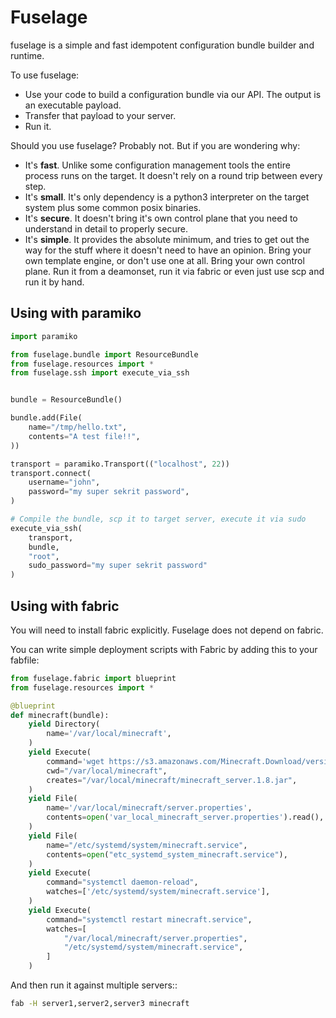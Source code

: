 # Fuselage

fuselage is a simple and fast idempotent configuration bundle builder and runtime.

To use fuselage:

* Use your code to build a configuration bundle via our API. The output is an executable payload. 
* Transfer that payload to your server.
* Run it.

Should you use fuselage? Probably not. But if you are wondering why:

* It's **fast**. Unlike some configuration management tools the entire process runs on the target. It doesn't rely on a round trip between every step.
* It's **small**. It's only dependency is a python3 interpreter on the target system plus some common posix binaries.
* It's **secure**. It doesn't bring it's own control plane that you need to understand in detail to properly secure.
* It's **simple**. It provides the absolute minimum, and tries to get out the way for the stuff where it doesn't need to have an opinion. Bring your own template engine, or don't use one at all.  Bring your own control plane. Run it from a deamonset, run it via fabric or even just use scp and run it by hand.


## Using with paramiko

```python
import paramiko

from fuselage.bundle import ResourceBundle
from fuselage.resources import *
from fuselage.ssh import execute_via_ssh


bundle = ResourceBundle()

bundle.add(File(
    name="/tmp/hello.txt",
    contents="A test file!!",
))

transport = paramiko.Transport(("localhost", 22))
transport.connect(
    username="john",
    password="my super sekrit password",
)

# Compile the bundle, scp it to target server, execute it via sudo
execute_via_ssh(
    transport,
    bundle,
    "root",
    sudo_password="my super sekrit password"
)
```


## Using with fabric

You will need to install fabric explicitly. Fuselage does not depend on fabric.

You can write simple deployment scripts with Fabric by adding this to your fabfile:

```python
from fuselage.fabric import blueprint
from fuselage.resources import *

@blueprint
def minecraft(bundle):
    yield Directory(
        name='/var/local/minecraft',
    )
    yield Execute(
        command='wget https://s3.amazonaws.com/Minecraft.Download/versions/1.8/minecraft_server.1.8.jar',
        cwd="/var/local/minecraft",
        creates="/var/local/minecraft/minecraft_server.1.8.jar",
    )
    yield File(
        name='/var/local/minecraft/server.properties',
        contents=open('var_local_minecraft_server.properties').read(),
    )
    yield File(
        name="/etc/systemd/system/minecraft.service",
        contents=open("etc_systemd_system_minecraft.service"),
    )
    yield Execute(
        command="systemctl daemon-reload",
        watches=['/etc/systemd/system/minecraft.service'],
    )
    yield Execute(
        command="systemctl restart minecraft.service",
        watches=[
            "/var/local/minecraft/server.properties",
            "/etc/systemd/system/minecraft.service",
        ]
    )
```

And then run it against multiple servers::

```bash
fab -H server1,server2,server3 minecraft
```
